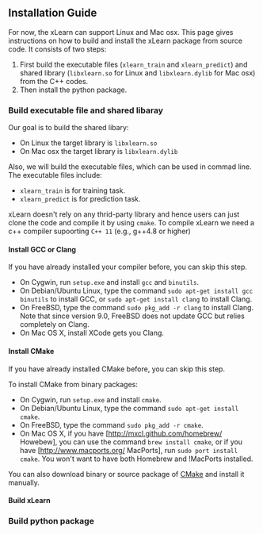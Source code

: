 ## Installation Guide

For now, the xLearn can support Linux and Mac osx. This page gives instructions on how to build and install the xLearn package from source code. It consists of two steps:

 1. First build the executable files (`xlearn_train` and `xlearn_predict`) and shared library (`libxlearn.so` for Linux and `libxlearn.dylib` for Mac osx) from the C++ codes.
 2. Then install the python package.

### Build executable file and shared libaray

Our goal is to build the shared libary:

 - On Linux the target library is `libxlearn.so`
 - On Mac osx the target library is `libxlearn.dylib`

Also, we will build the executable files, which can be used in commad line. The executable files include:

 - `xlearn_train` is for training task.
 - `xlearn_predict` is for prediction task.

xLearn doesn't rely on any thrid-party library and hence users can just clone the code and compile it by using `cmake`. To compile xLearn we need a c++ compiler supoorting `C++ 11` (e.g., g++4.8 or higher)

#### Install GCC or Clang

If you have already installed your compiler before, you can skip this step.

  * On Cygwin, run `setup.exe` and install `gcc` and `binutils`.
  * On Debian/Ubuntu Linux, type the command `sudo apt-get install gcc binutils` to install GCC, or `sudo apt-get install clang` to install Clang.
  * On FreeBSD, type the command `sudo pkg_add -r clang` to install Clang.  Note that since version 9.0, FreeBSD does not update GCC but relies completely on Clang.
  * On Mac OS X, install XCode gets you Clang.

#### Install CMake

If you have already installed CMake before, you can skip this step.

To install CMake from binary packages:

  * On Cygwin, run `setup.exe` and install `cmake`.
  * On Debian/Ubuntu Linux, type the command `sudo apt-get install cmake`.
  * On FreeBSD, type the command `sudo pkg_add -r cmake`.
  * On Mac OS X, if you have [http://mxcl.github.com/homebrew/ Howebew], you can use the command `brew install cmake`, or if you have [http://www.macports.org/ MacPorts], run `sudo port install cmake`.  You won't want to have both Homebrew and !MacPorts installed.

You can also download binary or source package of [CMake](http://www.cmake.org/cmake/resources/software.html) and install it manually.

#### Build xLearn

### Build python package

